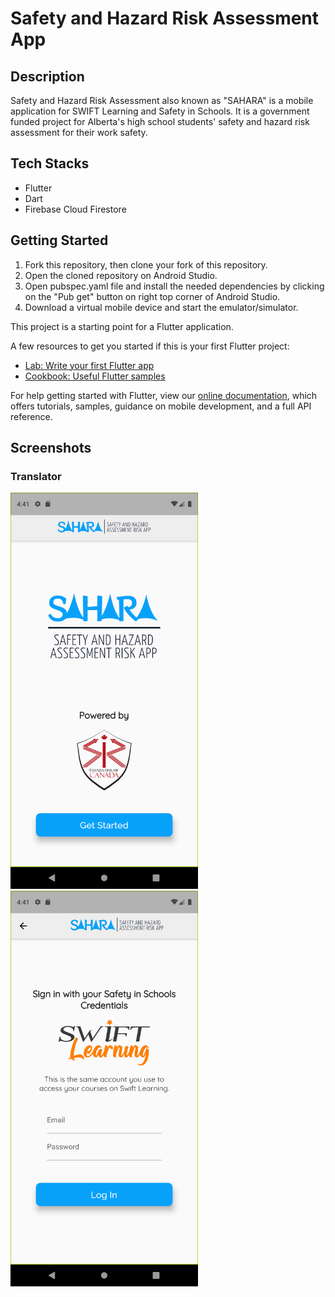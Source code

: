 # Safety and Hazard Risk Assessment App

## Description

Safety and Hazard Risk Assessment also known as "SAHARA" is a mobile application for SWIFT Learning and Safety in Schools. It is a government funded project for Alberta's high school students' safety and hazard risk assessment for their work safety. 


## Tech Stacks

- Flutter
- Dart
- Firebase Cloud Firestore


## Getting Started

1. Fork this repository, then clone your fork of this repository.
2. Open the cloned repository on Android Studio.
3. Open pubspec.yaml file and install the needed dependencies by clicking on the "Pub get" button on right top corner of Android Studio.
4. Download a virtual mobile device and start the emulator/simulator.


This project is a starting point for a Flutter application.

A few resources to get you started if this is your first Flutter project:

- [Lab: Write your first Flutter app](https://flutter.dev/docs/get-started/codelab)
- [Cookbook: Useful Flutter samples](https://flutter.dev/docs/cookbook)

For help getting started with Flutter, view our
[online documentation](https://flutter.dev/docs), which offers tutorials,
samples, guidance on mobile development, and a full API reference.





## Screenshots

### Translator

<img src="https://github.com/rjblee/risk-assessment-flutter/blob/main/images/screenshots/Screenshot_1631086866.png?raw=true" width="300">  <img src="https://github.com/rjblee/risk-assessment-flutter/blob/main/images/screenshots/Screenshot_1631086881.png?raw=true" width="300">  
